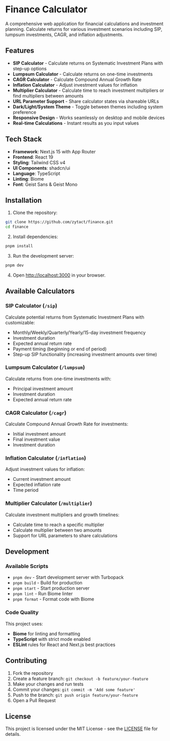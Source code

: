 # Finance Calculator

A comprehensive web application for financial calculations and investment planning. Calculate returns for various investment scenarios including SIP, lumpsum investments, CAGR, and inflation adjustments.

## Features

- **SIP Calculator** - Calculate returns on Systematic Investment Plans with step-up options
- **Lumpsum Calculator** - Calculate returns on one-time investments
- **CAGR Calculator** - Calculate Compound Annual Growth Rate
- **Inflation Calculator** - Adjust investment values for inflation
- **Multiplier Calculator** - Calculate time to reach investment multipliers or find multipliers between amounts
- **URL Parameter Support** - Share calculator states via shareable URLs
- **Dark/Light/System Theme** - Toggle between themes including system preference
- **Responsive Design** - Works seamlessly on desktop and mobile devices
- **Real-time Calculations** - Instant results as you input values

## Tech Stack

- **Framework**: Next.js 15 with App Router
- **Frontend**: React 19
- **Styling**: Tailwind CSS v4
- **UI Components**: shadcn/ui
- **Language**: TypeScript
- **Linting**: Biome
- **Font**: Geist Sans & Geist Mono

## Installation

1. Clone the repository:

```bash
git clone https://github.com/zytact/finance.git
cd finance
```

2. Install dependencies:

```bash
pnpm install
```

3. Run the development server:

```bash
pnpm dev
```

4. Open [http://localhost:3000](http://localhost:3000) in your browser.

## Available Calculators

### SIP Calculator (`/sip`)

Calculate potential returns from Systematic Investment Plans with customizable:

- Monthly/Weekly/Quarterly/Yearly/15-day investment frequency
- Investment duration
- Expected annual return rate
- Payment timing (beginning or end of period)
- Step-up SIP functionality (increasing investment amounts over time)

### Lumpsum Calculator (`/lumpsum`)

Calculate returns from one-time investments with:

- Principal investment amount
- Investment duration
- Expected annual return rate

### CAGR Calculator (`/cagr`)

Calculate Compound Annual Growth Rate for investments:

- Initial investment amount
- Final investment value
- Investment duration

### Inflation Calculator (`/inflation`)

Adjust investment values for inflation:

- Current investment amount
- Expected inflation rate
- Time period

### Multiplier Calculator (`/multiplier`)

Calculate investment multipliers and growth timelines:

- Calculate time to reach a specific multiplier
- Calculate multiplier between two amounts
- Support for URL parameters to share calculations

## Development

### Available Scripts

- `pnpm dev` - Start development server with Turbopack
- `pnpm build` - Build for production
- `pnpm start` - Start production server
- `pnpm lint` - Run Biome linter
- `pnpm format` - Format code with Biome

### Code Quality

This project uses:

- **Biome** for linting and formatting
- **TypeScript** with strict mode enabled
- **ESLint** rules for React and Next.js best practices

## Contributing

1. Fork the repository
2. Create a feature branch: `git checkout -b feature/your-feature`
3. Make your changes and run tests
4. Commit your changes: `git commit -m 'Add some feature'`
5. Push to the branch: `git push origin feature/your-feature`
6. Open a Pull Request

## License

This project is licensed under the MIT License - see the [LICENSE](LICENSE) file for details.
